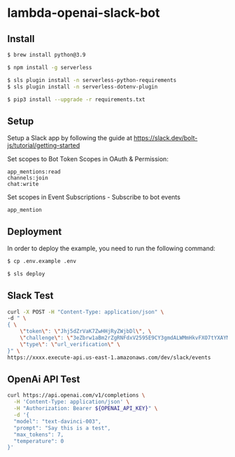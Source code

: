 # lambda-openai-slack-bot

## Install

```bash
$ brew install python@3.9

$ npm install -g serverless

$ sls plugin install -n serverless-python-requirements
$ sls plugin install -n serverless-dotenv-plugin

$ pip3 install --upgrade -r requirements.txt
```

## Setup

Setup a Slack app by following the guide at https://slack.dev/bolt-js/tutorial/getting-started

Set scopes to Bot Token Scopes in OAuth & Permission:

```
app_mentions:read
channels:join
chat:write
```

Set scopes in Event Subscriptions - Subscribe to bot events

```
app_mention
```

## Deployment

In order to deploy the example, you need to run the following command:

```bash
$ cp .env.example .env

$ sls deploy
```

## Slack Test

```bash
curl -X POST -H "Content-Type: application/json" \
-d " \
{ \
    \"token\": \"Jhj5dZrVaK7ZwHHjRyZWjbDl\", \
    \"challenge\": \"3eZbrw1aBm2rZgRNFdxV2595E9CY3gmdALWMmHkvFXO7tYXAYM8P\", \
    \"type\": \"url_verification\" \
}" \
https://xxxx.execute-api.us-east-1.amazonaws.com/dev/slack/events
```

## OpenAi API Test

```bash
curl https://api.openai.com/v1/completions \
  -H 'Content-Type: application/json' \
  -H "Authorization: Bearer ${OPENAI_API_KEY}" \
  -d '{
  "model": "text-davinci-003",
  "prompt": "Say this is a test",
  "max_tokens": 7,
  "temperature": 0
}'
```
